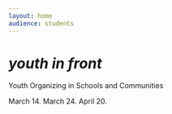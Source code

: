 ```yaml
---
layout: home
audience: students
---
```


*youth in front*
============
Youth Organizing in Schools and Communities 


March 14. March 24. April 20. 
